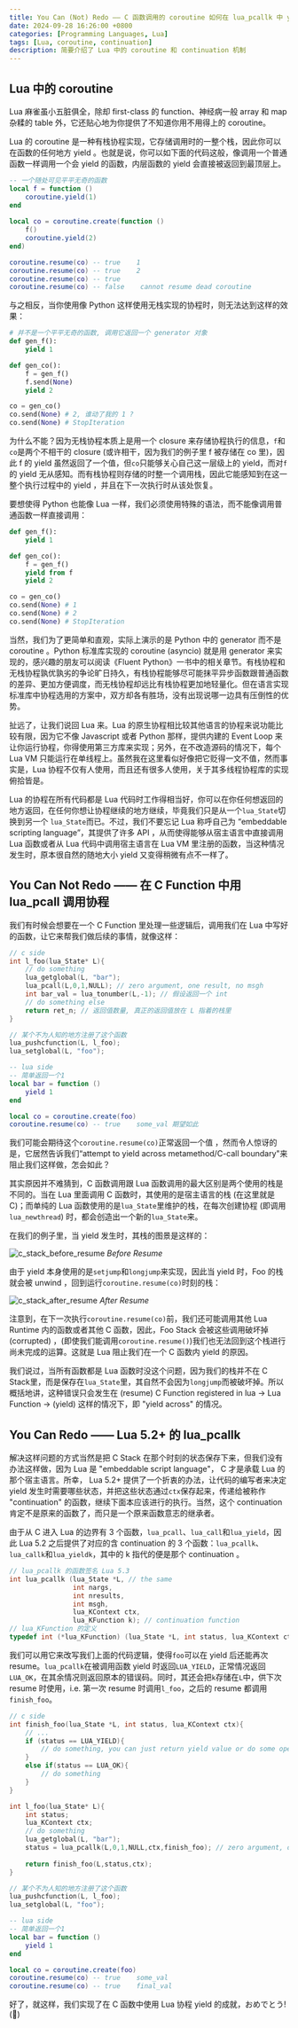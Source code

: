 ```yaml
---
title: You Can (Not) Redo —— C 函数调用的 coroutine 如何在 lua_pcallk 中 yield
date: 2024-09-28 16:26:00 +0800
categories: [Programming Languages, Lua]
tags: [Lua, coroutine, continuation]
description: 简要介绍了 Lua 中的 coroutine 和 continuation 机制
---
```


## Lua 中的 coroutine

Lua 麻雀虽小五脏俱全，除却 first-class 的 function、神经病一般 array 和 map 杂糅的 table 外，它还贴心地为你提供了不知道你用不用得上的 coroutine。

Lua 的 coroutine 是一种有栈协程实现，它存储调用时的一整个栈，因此你可以在函数的任何地方 yield 。也就是说，你可以如下面的代码这般，像调用一个普通函数一样调用一个会 yield 的函数，内层函数的 yield 会直接被返回到最顶层上。

```lua
-- 一个随处可见平平无奇的函数
local f = function ()
    coroutine.yield(1)
end
    
local co = coroutine.create(function () 
    f()
    coroutine.yield(2)
end)

coroutine.resume(co) -- true    1
coroutine.resume(co) -- true    2
coroutine.resume(co) -- true
coroutine.resume(co) -- false    cannot resume dead coroutine
```

与之相反，当你使用像 Python 这样使用无栈实现的协程时，则无法达到这样的效果：

```python
# 并不是一个平平无奇的函数, 调用它返回一个 generator 对象
def gen_f():
    yield 1

def gen_co():
    f = gen_f()
    f.send(None)
    yield 2

co = gen_co()
co.send(None) # 2, 谁动了我的 1 ?
co.send(None) # StopIteration
```

为什么不能？因为无栈协程本质上是用一个 closure 来存储协程执行的信息，`f`和`co`是两个不相干的 closure (或许相干，因为我们的例子里 f 被存储在 co 里)，因此 f 的 yield 虽然返回了一个值，但`co`只能够关心自己这一层级上的 yield，而对`f`的 yield 无从感知。而有栈协程则存储的时整一个调用栈，因此它能感知到在这一整个执行过程中的 yield ，并且在下一次执行时从该处恢复。

要想使得 Python 也能像 Lua 一样，我们必须使用特殊的语法，而不能像调用普通函数一样直接调用：

```python
def gen_f():
    yield 1

def gen_co():
    f = gen_f()
    yield from f
    yield 2

co = gen_co()
co.send(None) # 1
co.send(None) # 2
co.send(None) # StopIteration
```

当然，我们为了更简单和直观，实际上演示的是 Python 中的 generator 而不是 coroutine 。Python 标准库实现的 coroutine (asyncio) 就是用 generator 来实现的，感兴趣的朋友可以阅读《Fluent Python》一书中的相关章节。有栈协程和无栈协程孰优孰劣的争论旷日持久，有栈协程能够尽可能抹平异步函数跟普通函数的差异、更加方便调度，而无栈协程却远比有栈协程更加地轻量化。但在语言实现标准库中协程选用的方案中，双方却各有胜场，没有出现说哪一边具有压倒性的优势。

扯远了，让我们说回 Lua 来。Lua 的原生协程相比较其他语言的协程来说功能比较有限，因为它不像 Javascript 或者 Python 那样，提供内建的 Event Loop 来让你运行协程，你得使用第三方库来实现；另外，在不改造源码的情况下，每个 Lua VM 只能运行在单线程上。虽然我在这里看似好像把它贬得一文不值，然而事实是，Lua 协程不仅有人使用，而且还有很多人使用，关于其多线程协程库的实现俯拾皆是。

Lua 的协程在所有代码都是 Lua 代码时工作得相当好，你可以在你任何想返回的地方返回，在任何你想让协程继续的地方继续，毕竟我们只是从一个`lua_State`切换到另一个 `lua_State`而已。不过，我们不要忘记 Lua 称呼自己为 “embeddable scripting language”，其提供了许多 API ，从而使得能够从宿主语言中直接调用 Lua 函数或者从 Lua 代码中调用宿主语言在 Lua VM 里注册的函数，当这种情况发生时，原本很自然的随地大小 yield 又变得稍微有点不一样了。

## You Can Not Redo —— 在 C Function 中用 lua_pcall 调用协程

我们有时候会想要在一个 C Function 里处理一些逻辑后，调用我们在 Lua 中写好的函数，让它来帮我们做后续的事情，就像这样：

```c
// c side
int l_foo(lua_State* L){
    // do something
    lua_getglobal(L, "bar");
    lua_pcall(L,0,1,NULL); // zero argument, one result, no msgh
    int bar_val = lua_tonumber(L,-1); // 假设返回一个 int
    // do something else
    return ret_n; // 返回值数量, 真正的返回值放在 L 指着的栈里
}

// 某个不为人知的地方注册了这个函数
lua_pushcfunction(L, l_foo);
lua_setglobal(L, "foo");
```

```lua
-- lua side
-- 简单返回一个1
local bar = function ()
    yield 1
end

local co = coroutine.create(foo)
coroutine.resume(co) -- true    some_val 期望如此
```

我们可能会期待这个`coroutine.resume(co)`正常返回一个值 ，然而令人惊讶的是，它居然告诉我们“attempt to yield across metamethod/C-call boundary"来阻止我们这样做，怎会如此？

其实原因并不难猜到，C 函数调用跟 Lua 函数调用的最大区别是两个使用的栈是不同的。当在 Lua 里面调用 C 函数时，其使用的是宿主语言的栈 (在这里就是C)；而单纯的 Lua 函数使用的是`lua_State`里维护的栈，在每次创建协程 (即调用`lua_newthread`) 时，都会创造出一个新的`lua_State`来。

在我们的例子里，当 yield 发生时，其栈的图景是这样的：

![c_stack_before_resume](/assets/img/attachments/c_stack_before_resume_0928.svg)
_Before Resume_

由于 yield 本身使用的是`setjump`和`longjump`来实现，因此当 yield 时，Foo 的栈就会被 unwind ，回到运行`coroutine.resume(co)`时刻的栈：

![c_stack_after_resume](/assets/img/attachments/c_stack_after_resume_0928.svg)
_After Resume_

注意到，在下一次执行`coroutine.resume(co)`前，我们还可能调用其他 Lua Runtime 内的函数或者其他 C 函数，因此，Foo Stack 会被这些调用破坏掉 (corrupted) ，(即使我们能调用`coroutine.resume()`)我们也无法回到这个栈进行尚未完成的运算。这就是 Lua 阻止我们在一个 C 函数内 yield 的原因。

我们说过，当所有函数都是 Lua 函数时没这个问题，因为我们的栈并不在 C Stack里，而是保存在`lua_State`里，其自然不会因为`longjump`而被破坏掉。所以概括地讲，这种错误只会发生在 (resume) C Function registered in lua -> Lua Function ->  (yield) 这样的情况下，即 "yield across" 的情况。

## You Can Redo —— Lua 5.2+ 的 lua_pcallk

解决这样问题的方式当然是把 C Stack 在那个时刻的状态保存下来，但我们没有办法这样做，因为 Lua 是 "embeddable script language"， C 才是承载 Lua 的那个宿主语言。所幸， Lua 5.2+ 提供了一个折衷的办法，让代码的编写者来决定 yield 发生时需要哪些状态，并把这些状态通过`ctx`保存起来，传递给被称作 "continuation" 的函数，继续下面本应该进行的执行。当然，这个 continuation 肯定不是原来的函数了，而只是一个原来函数意志的继承者。

由于从 C 进入 Lua 的边界有 3 个函数，`lua_pcall`、`lua_call`和`lua_yield`，因此 Lua 5.2 之后提供了对应的含 continuation 的 3 个函数：`lua_pcallk`、`lua_callk`和`lua_yieldk`，其中的 k 指代的便是那个 continuation 。

```c
// lua_pcallk 的函数签名 Lua 5.3
int lua_pcallk (lua_State *L, // the same
                int nargs,
                int nresults,
                int msgh,
                lua_KContext ctx,
                lua_KFunction k); // continuation function
// lua_KFunction 的定义
typedef int (*lua_KFunction) (lua_State *L, int status, lua_KContext ctx);
```

我们可以用它来改写我们上面的代码逻辑，使得`foo`可以在 yield 后还能再次 resume。`lua_pcallk`在被调用函数 yield 时返回`LUA_YIELD`，正常情况返回`LUA_OK`，在其余情况则返回原本的错误码。同时，其还会把`k`存储在`L`中，供下次 resume 时使用，i.e. 第一次 resume 时调用`l_foo`，之后的 resume 都调用`finish_foo`。

```c
// c side
int finish_foo(lua_State *L, int status, lua_KContext ctx){
    // ...
    if (status == LUA_YIELD){
        // do something, you can just return yield value or do some operations on it
    }
    else if(status == LUA_OK){
        // do something
    }
}

int l_foo(lua_State* L){
    int status;
    lua_KContext ctx;
    // do something
    lua_getglobal(L, "bar");
    status = lua_pcallk(L,0,1,NULL,ctx,finish_foo); // zero argument, one result, no msgh
    
    return finish_foo(L,status,ctx);
}

// 某个不为人知的地方注册了这个函数
lua_pushcfunction(L, l_foo);
lua_setglobal(L, "foo");
```

```lua
-- lua side
-- 简单返回一个1
local bar = function ()
    yield 1
end

local co = coroutine.create(foo)
coroutine.resume(co) -- true    some_val
coroutine.resume(co) -- true    final_val
```

好了，就这样，我们实现了在 C 函数中使用 Lua 协程 yield 的成就，おめでとう! (👏)